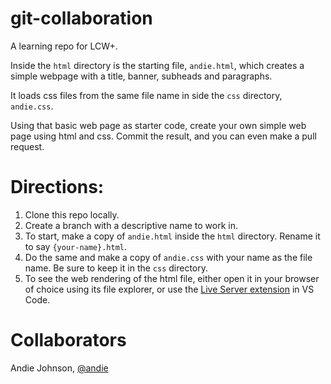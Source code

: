 # git-collaboration

A learning repo for LCW+.

Inside the `html` directory is the starting file, `andie.html`, which creates a simple webpage with a title, banner, subheads and paragraphs.

It loads css files from the same file name in side the `css` directory, `andie.css`.

Using that basic web page as starter code, create your own simple web page using html and css. Commit the result, and you can even make a pull request.

# Directions:

1. Clone this repo locally.
1. Create a branch with a descriptive name to work in.
1. To start, make a copy of `andie.html` inside the `html` directory. Rename it to say `{your-name}.html`.
1. Do the same and make a copy of `andie.css` with your name as the file name. Be sure to keep it in the `css` directory.
1. To see the web rendering of the html file, either open it in your browser of choice using its file explorer, or use the [Live Server extension](https://marketplace.visualstudio.com/items?itemName=ritwickdey.LiveServer) in VS Code.

# Collaborators

Andie Johnson, [@andie](https://github.com/An-dy1)
